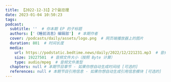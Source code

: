 ```yaml
---
title: 【2022-12-31】2个副总理
date: 2023-01-04 10:50:23
tags:
podcast:
  subtitle: ''  # 你本期 EP 的子标题
  authors: ['《睡前消息》编辑部']  # 本期作者
  cover: /podcasts/daily/assets/logo.png  # 网页端播放器上的图片
  duration: 801  # 时间长度
  media:
    url: https://podstatic.bedtime.news/daily/2022/12/221231.mp3  # 音频文件
    size: 19227501  # 音频文件大小（按照 Byte 计算）
    type: audio/mpeg  # 音频文件类型
  chapters: null # 本期节目章节 - 如果你想自动生成时间线 [可选的]
  references: null # 本期节目引用信息 - 如果你想自动生成引用信息模块 [可选的]
---
```

